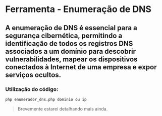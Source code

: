 # Ferramenta - Enumeração de DNS

## A enumeração de DNS é essencial para a segurança cibernética, permitindo a identificação de todos os registros DNS associados a um domínio para descobrir vulnerabilidades, mapear os dispositivos conectados à Internet de uma empresa e expor serviços ocultos.

### Utilização do código:
``php enumerador_dns.php dominio ou ip``

> Brevemente estarei detalhando mais ainda.

